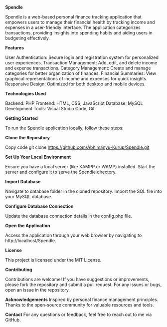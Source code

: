 **Spendle**

Spendle is a web-based personal finance tracking application that empowers users to manage their financial health by tracking income and expenses in a user-friendly interface. The application categorizes transactions, providing insights into spending habits and aiding users in budgeting effectively.

**Features**

  User Authentication: Secure login and registration system for personalized user experiences.
  Transaction Management: Add, edit, and delete income and expense transactions.
  Category Management: Create and manage categories for better organization of finances.
  Financial Summaries: View graphical representations of income and expenses for quick insights.
  Responsive Design: Optimized for both desktop and mobile devices.

**Technologies Used**

Backend: PHP
Frontend: HTML, CSS, JavaScript
Database: MySQL
Development Tools: Visual Studio Code, Git


**Getting Started**

To run the Spendle application locally, follow these steps:


**Clone the Repository**

Copy code
git clone https://github.com/Abhimanyu-Kurup/Spendle.git


**Set Up Your Local Environment**

Ensure you have a local server (like XAMPP or WAMP) installed.
Start the server and configure it to serve the Spendle directory.


**Import Database**

Navigate to database folder in the cloned repository.
Import the SQL file into your MySQL database.


**Configure Database Connection**

Update the database connection details in the config.php file.


**Open the Application**

Access the application through your web browser by navigating to http://localhost/Spendle.


**License**

This project is licensed under the MIT License.


**Contributing**

Contributions are welcome! If you have suggestions or improvements, please fork the repository and submit a pull request. For any issues or bugs, open an issue in the repository.

**Acknowledgements**
Inspired by personal finance management principles.
Thanks to the open-source community for valuable resources and tools.

**Contact**
For any questions or feedback, feel free to reach out to me via GitHub.
